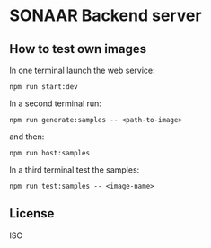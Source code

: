 # SONAAR Backend server

## How to test own images

In one terminal launch the web service:

```shell
npm run start:dev
```

In a second terminal run:

```shell
npm run generate:samples -- <path-to-image>
```

and then:

```shell
npm run host:samples
```

In a third terminal test the samples:

```shell
npm run test:samples -- <image-name>
```

## License

ISC
